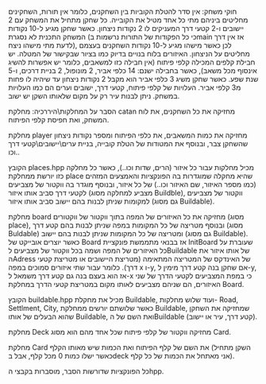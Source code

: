 חוקי משחק: אין סדר להטלת הקוביות בין השחקנים, כלומר אין תורות, השחקינים מחליטים ביניהם מתי כל אחד מטיל את הקובייה. כל שחקן מתחיל את המשחק עם 2 יישובים ו-2 קטעי דרך המעניקים לו 2 נקודות ניצחון. כאשר שחקן מגיע ל-10 נקודות המשחק התכנית לא נסגרת (כי כל הפקודות של התורות נרשמות בmain אז אין דרך לדעת מתי מישהו ניצח), לכן כאשר מישהו מגיע ל-10 נקודות השחקנים בעצמם מחליטים על הניצחון. האיזורים בלוח בנויים בדיוק כמו בציור שבקישור של המטלה. יש חבילת קלפים המכילה קלפי פיתוח (אין חבילה כזו למשאבים, כלומר יש אפשרות להשיג אינסוף מכל משאב), כאשר בחבילה ישנם: 14 כלפי אביר, 2 מונופול, 2 בניית דרכים, ו-5 שנת שפע. כאשר שחקן משיג 3 כלפי אביר הוא מקבל 2 נקודות ניצחון עד שיהיה לו פחות מ3 קלפי אביר. העלויות של קלפי פיתוח, קטעי דרך, ישובים וערים הם כמו העלויות במשחק. ניתן לבנות עיר רק על מקום שלאותו השקן יש ישוב.

הסבר על המחלקות\היררכיה: מחלקת catan מחזיקה את כל השחקנים, את לוח המשחק, ואת חפיסת קלפי הפיתוח.

מחלקת player מחזיקה את כמות המשאבים, את כלפי הפיתוח ומספר נקודות ניצחון שהשחקן צבר, ובנוסף את המטודות של הטלת קובייה, בניית ערים\יישובים\קטעי דרך וכו..

הקובץ places.hpp מכיל מחלקות עבור כל איזור (הרים, שדות וכו..), כאשר כל מחלקה כזו יורשת ממחלקת place שהיא מחקלה שמוגדרות בה הפונקציות והאמצעים המזהים (כמו מספר האיזור, שם האיזור וכו..) של כל איזור, ובנוסף מוגדר בה ווקטור של מצביעים לקטעי דרך סביב אותו איזור (מצביע למחלקה מסוג Buildble), ווקטור של מצביעים למקומות שניתן לבנות בהם יישוב סביב אותו איזור (גם מסוג Buildable).

מחלקת board מחזיקה את כל האיזורים של המפה בתוך ווקטור של ווקטורים (מסוג place), ובנוסף מטריצה של כל המקומות במפה שניתן לבנות בהם קטע דרך (מסוג Buldable) ומטריצה של כל המקומות שניתן לבנות בהם יישוב (גם מסוג Buildable). כאשר יוצרים אובייקט של Board אז בבנאי מתממשת פונקציית InitBoard שעוברת על כל האיזורים של המפה ושמה בכל ווקטור של מצביעים לBuildable של אותו איזור את הAdress של האינדקס של המטריצה המתאימה (מטריצת היישובים או מטריצת קטעי דרך). כלומר עבור שתי איזורים סמוכים במפה x ו-y, אם שחקן בנה קטע דרך מימין ל-y, אז הוא בעצם בנה גם קטע דרך משמאל ל-x כי במפת המצביעים לקטעי הדרך של שני האיזורים, הם שניהם מצביעים לאותו מקום במטריצת קטעי הדרך במחלקת Board.

הקובץ buildable.hpp מכיל את מחקלת Buildable, ועוד שלוש מחלקות- Road, Settlment, City, כאשר שלושתם יורשים ממחלקת Buildable, שמחזיקה את השחקן שהוא הבעלים של אותו Buildable, ואת השם של הBuildable (קטע דרך, עיר או יישוב).

מחלקת Deck מחזיקה ווקטור של קלפי פיתוח שכל אחד מהם הוא מסוג Card.

מחלקת Card את השם של קלף הפיתוח ואת הכמות שיש מאותו הקלף (השקן מתחיל כאשר ישלו כמות 0 מכל קלף, אבל בdeck אני מאתחל את הכמות של כל קלף).

כל הפונקציות שדורשות הסבר, מוסברות בקבצי הhpp.
